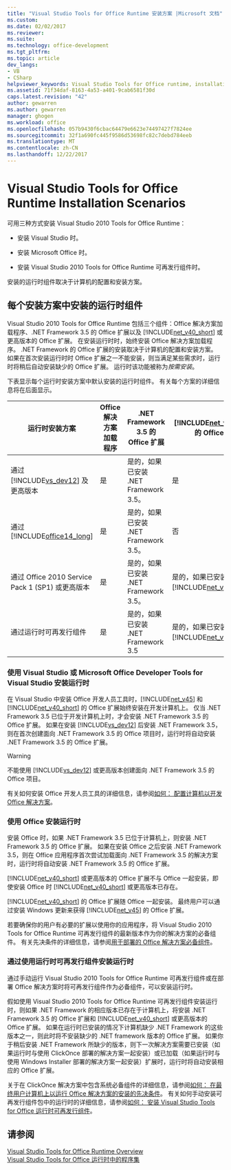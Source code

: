 ```yaml
---
title: "Visual Studio Tools for Office Runtime 安装方案 |Microsoft 文档"
ms.custom: 
ms.date: 02/02/2017
ms.reviewer: 
ms.suite: 
ms.technology: office-development
ms.tgt_pltfrm: 
ms.topic: article
dev_langs:
- VB
- CSharp
helpviewer_keywords: Visual Studio Tools for Office runtime, installation scenarios
ms.assetid: 71f34daf-8163-4a53-a401-9cab6581f30d
caps.latest.revision: "42"
author: gewarren
ms.author: gewarren
manager: ghogen
ms.workload: office
ms.openlocfilehash: 057b9430f6cbac64479e6623e74497427f7824ee
ms.sourcegitcommit: 32f1a690fc445f9586d53698fc82c7debd784eeb
ms.translationtype: MT
ms.contentlocale: zh-CN
ms.lasthandoff: 12/22/2017
---
```

# <a name="visual-studio-tools-for-office-runtime-installation-scenarios"></a>Visual Studio Tools for Office Runtime Installation Scenarios
  可用三种方式安装 Visual Studio 2010 Tools for Office Runtime：  
  
-   安装 Visual Studio 时。  
  
-   安装 Microsoft Office 时。  
  
-   安装 Visual Studio 2010 Tools for Office Runtime 可再发行组件时。  
  
 安装的运行时组件取决于计算机的配置和安装方案。  
  
## <a name="runtime-components-that-are-installed-in-each-installation-scenario"></a>每个安装方案中安装的运行时组件  
 Visual Studio 2010 Tools for Office Runtime 包括三个组件：Office 解决方案加载程序、.NET Framework 3.5 的 Office 扩展以及 [!INCLUDE[net_v40_short](../sharepoint/includes/net-v40-short-md.md)] 或更高版本的 Office 扩展。 在安装运行时时，始终安装 Office 解决方案加载程序。 .NET Framework 的 Office 扩展的安装取决于计算机的配置和安装方案。 如果在首次安装运行时时 Office 扩展之一不能安装，则当满足某些需求时，运行时将稍后自动安装缺少的 Office 扩展。 运行时该功能被称为*按需安装*。  
  
 下表显示每个运行时安装方案中默认安装的运行时组件。 有关每个方案的详细信息将在后面显示。  
  
|运行时安装方案|Office 解决方案加载程序|.NET Framework 3.5 的 Office 扩展|[!INCLUDE[net_v40_short](../sharepoint/includes/net-v40-short-md.md)] 的 Office 扩展|[!INCLUDE[net_v45](../vsto/includes/net-v45-md.md)] 的 Office 扩展|  
|-----------------------------------|----------------------------|--------------------------------------------------|---------------------------------------------------------------------------------------|---------------------------------------------------------------------------|  
|通过 [!INCLUDE[vs_dev12](../vsto/includes/vs-dev12-md.md)] 及更高版本|是|是的，如果已安装 .NET Framework 3.5。|是|是|  
|通过 [!INCLUDE[office14_long](../vsto/includes/office14-long-md.md)]|是|是的，如果已安装 .NET Framework 3.5。|否|否|  
|通过 Office 2010 Service Pack 1 (SP1) 或更高版本|是|是的，如果已安装 .NET Framework 3.5。|是的，如果已安装 [!INCLUDE[net_v40_short](../sharepoint/includes/net-v40-short-md.md)]。|否|  
|通过运行时可再发行组件|是|是的，如果已安装 .NET Framework 3.5|是的，如果已安装 [!INCLUDE[net_v40_short](../sharepoint/includes/net-v40-short-md.md)]。|是的，如果已安装 [!INCLUDE[net_v45](../vsto/includes/net-v45-md.md)]。|  
  
### <a name="installing-the-runtime-with-visual-studio-or-the-microsoft-office-developer-tools-for-visual-studio"></a>使用 Visual Studio 或 Microsoft Office Developer Tools for Visual Studio 安装运行时  
 在 Visual Studio 中安装 Office 开发人员工具时，[!INCLUDE[net_v45](../vsto/includes/net-v45-md.md)] 和 [!INCLUDE[net_v40_short](../sharepoint/includes/net-v40-short-md.md)] 的 Office 扩展始终安装在开发计算机上。 仅当 .NET Framework 3.5 已位于开发计算机上时，才会安装 .NET Framework 3.5 的 Office 扩展。 如果在安装 [!INCLUDE[vs_dev12](../vsto/includes/vs-dev12-md.md)] 后安装 .NET Framework 3.5，则在首次创建面向 .NET Framework 3.5 的 Office 项目时，运行时将自动安装 .NET Framework 3.5 的 Office 扩展。  
  
> [!WARNING]  
>  不能使用 [!INCLUDE[vs_dev12](../vsto/includes/vs-dev12-md.md)] 或更高版本创建面向 .NET Framework 3.5 的 Office 项目。  
  
 有关如何安装 Office 开发人员工具的详细信息，请参阅[如何： 配置计算机以开发 Office 解决方案](../vsto/how-to-configure-a-computer-to-develop-office-solutions.md)。  
  
### <a name="installing-the-runtime-with-office"></a>使用 Office 安装运行时  
 安装 Office 时，如果 .NET Framework 3.5 已位于计算机上，则安装 .NET Framework 3.5 的 Office 扩展。 如果在安装 Office 之后安装 .NET Framework 3.5，则在 Office 应用程序首次尝试加载面向 .NET Framework 3.5 的解决方案时，运行时将自动安装 .NET Framework 3.5 的 Office 扩展。  
  
 [!INCLUDE[net_v40_short](../sharepoint/includes/net-v40-short-md.md)] 或更高版本的 Office 扩展不与 Office 一起安装，即使安装 Office 时 [!INCLUDE[net_v40_short](../sharepoint/includes/net-v40-short-md.md)] 或更高版本已存在。  
  
 [!INCLUDE[net_v40_short](../sharepoint/includes/net-v40-short-md.md)] 的 Office 扩展随 Office 一起安装。 最终用户可以通过安装 Windows 更新来获得 [!INCLUDE[net_v45](../vsto/includes/net-v45-md.md)] 的 Office 扩展。  
  
 若要确保你的用户有必要的扩展以使用你的应用程序，将 Visual Studio 2010 Tools for Office Runtime 可再发行组件的最新版本作为你的解决方案的必备组件。 有关先决条件的详细信息，请参阅[用于部署的 Office 解决方案必备组件](http://msdn.microsoft.com/en-us/9f672809-43a3-40a1-9057-397ce3b5126e)。  
  
### <a name="installing-the-runtime-by-using-the-runtime-redistributable"></a>通过使用运行时可再发行组件安装运行时  
 通过手动运行 Visual Studio 2010 Tools for Office Runtime 可再发行组件或在部署 Office 解决方案时将可再发行组件作为必备组件，可以安装运行时。  
  
 假如使用 Visual Studio 2010 Tools for Office Runtime 可再发行组件安装运行时，则如果 .NET Framework 的相应版本已存在于计算机上，将安装 .NET Framework 3.5 的 Office 扩展和 [!INCLUDE[net_v40_short](../sharepoint/includes/net-v40-short-md.md)] 或更高版本的 Office 扩展。 如果在运行时已安装的情况下计算机缺少 .NET Framework 的这些版本之一，则此时将不安装缺少的 .NET framework 版本的 Office 扩展。 如果你于稍后安装 .NET Framework 所缺少的版本，则下一次解决方案需要已安装（如果运行时与使用 ClickOnce 部署的解决方案一起安装）或已加载（如果运行时与使用 Windows Installer 部署的解决方案一起安装）扩展时，运行时将自动安装相应的 Office 扩展。  
  
 关于在 ClickOnce 解决方案中包含系统必备组件的详细信息，请参阅[如何： 在最终用户计算机上以运行 Office 解决方案的安装的先决条件](http://msdn.microsoft.com/en-us/74dd2c52-838f-4abf-b2b4-4d7b0c2a0a98)。 有关如何手动安装可再发行组件包中的运行时的详细信息，请参阅[如何： 安装 Visual Studio Tools for Office 运行时可再发行组件](../vsto/how-to-install-the-visual-studio-tools-for-office-runtime-redistributable.md)。  
  
## <a name="see-also"></a>请参阅  
 [Visual Studio Tools for Office Runtime Overview](../vsto/visual-studio-tools-for-office-runtime-overview.md)   
 [Visual Studio Tools for Office 运行时中的程序集](../vsto/assemblies-in-the-visual-studio-tools-for-office-runtime.md)  
  
  